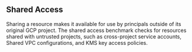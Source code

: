 ## Shared Access

Sharing a resource makes it available for use by principals outside of its original GCP project. The shared access benchmark checks for resources shared with untrusted projects, such as cross-project service accounts, Shared VPC configurations, and KMS key access policies. 